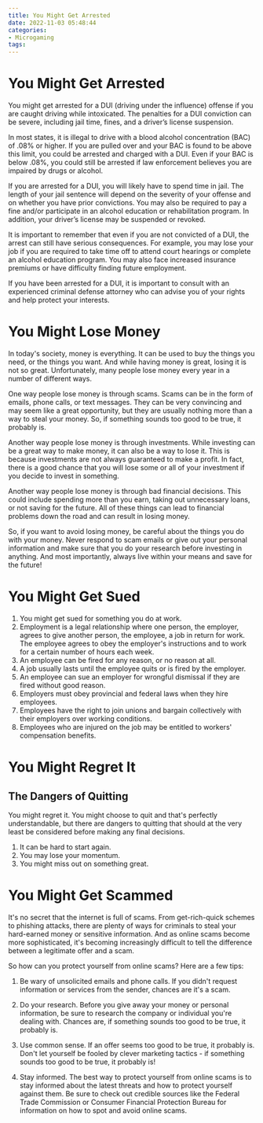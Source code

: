```yaml
---
title: You Might Get Arrested
date: 2022-11-03 05:48:44
categories:
- Microgaming
tags:
---
```



#  You Might Get Arrested

You might get arrested for a DUI (driving under the influence) offense if you are caught driving while intoxicated. The penalties for a DUI conviction can be severe, including jail time, fines, and a driver’s license suspension.

In most states, it is illegal to drive with a blood alcohol concentration (BAC) of .08% or higher. If you are pulled over and your BAC is found to be above this limit, you could be arrested and charged with a DUI. Even if your BAC is below .08%, you could still be arrested if law enforcement believes you are impaired by drugs or alcohol.

If you are arrested for a DUI, you will likely have to spend time in jail. The length of your jail sentence will depend on the severity of your offense and on whether you have prior convictions. You may also be required to pay a fine and/or participate in an alcohol education or rehabilitation program. In addition, your driver’s license may be suspended or revoked.

It is important to remember that even if you are not convicted of a DUI, the arrest can still have serious consequences. For example, you may lose your job if you are required to take time off to attend court hearings or complete an alcohol education program. You may also face increased insurance premiums or have difficulty finding future employment.

If you have been arrested for a DUI, it is important to consult with an experienced criminal defense attorney who can advise you of your rights and help protect your interests.

#  You Might Lose Money

In today's society, money is everything. It can be used to buy the things you need, or the things you want. And while having money is great, losing it is not so great. Unfortunately, many people lose money every year in a number of different ways.

One way people lose money is through scams. Scams can be in the form of emails, phone calls, or text messages. They can be very convincing and may seem like a great opportunity, but they are usually nothing more than a way to steal your money. So, if something sounds too good to be true, it probably is.

Another way people lose money is through investments. While investing can be a great way to make money, it can also be a way to lose it. This is because investments are not always guaranteed to make a profit. In fact, there is a good chance that you will lose some or all of your investment if you decide to invest in something.

Another way people lose money is through bad financial decisions. This could include spending more than you earn, taking out unnecessary loans, or not saving for the future. All of these things can lead to financial problems down the road and can result in losing money.

So, if you want to avoid losing money, be careful about the things you do with your money. Never respond to scam emails or give out your personal information and make sure that you do your research before investing in anything. And most importantly, always live within your means and save for the future!

#  You Might Get Sued

1. You might get sued for something you do at work.
2. Employment is a legal relationship where one person, the employer, agrees to give another person, the employee, a job in return for work. The employee agrees to obey the employer's instructions and to work for a certain number of hours each week. 
3. An employee can be fired for any reason, or no reason at all. 
4. A job usually lasts until the employee quits or is fired by the employer. 
5. An employee can sue an employer for wrongful dismissal if they are fired without good reason. 
6. Employers must obey provincial and federal laws when they hire employees. 
7. Employees have the right to join unions and bargain collectively with their employers over working conditions. 
8. Employees who are injured on the job may be entitled to workers' compensation benefits.

#  You Might Regret It

## The Dangers of Quitting

You might regret it. You might choose to quit and that's perfectly understandable, but there are dangers to quitting that should at the very least be considered before making any final decisions.

1. It can be hard to start again.
2. You may lose your momentum.
3. You might miss out on something great.

#  You Might Get Scammed

It's no secret that the internet is full of scams. From get-rich-quick schemes to phishing attacks, there are plenty of ways for criminals to steal your hard-earned money or sensitive information. And as online scams become more sophisticated, it's becoming increasingly difficult to tell the difference between a legitimate offer and a scam.

So how can you protect yourself from online scams? Here are a few tips:

1. Be wary of unsolicited emails and phone calls. If you didn't request information or services from the sender, chances are it's a scam.

2. Do your research. Before you give away your money or personal information, be sure to research the company or individual you're dealing with. Chances are, if something sounds too good to be true, it probably is.

3. Use common sense. If an offer seems too good to be true, it probably is. Don't let yourself be fooled by clever marketing tactics - if something sounds too good to be true, it probably is!

4. Stay informed. The best way to protect yourself from online scams is to stay informed about the latest threats and how to protect yourself against them. Be sure to check out credible sources like the Federal Trade Commission or Consumer Financial Protection Bureau for information on how to spot and avoid online scams.